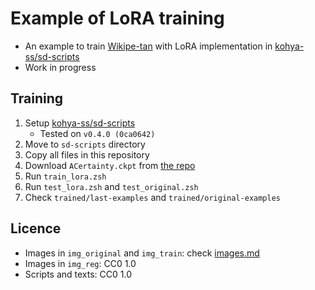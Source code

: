 
# Example of LoRA training

- An example to train [Wikipe-tan](https://en.wikipedia.org/wiki/Wikipedia:Wikipe-tan) with LoRA implementation in [kohya-ss/sd-scripts](https://github.com/kohya-ss/sd-scripts)
- Work in progress

## Training

1. Setup [kohya-ss/sd-scripts](https://github.com/kohya-ss/sd-scripts)
    - Tested on ``v0.4.0 (0ca0642)``
2. Move to ``sd-scripts`` directory
3. Copy all files in this repository
4. Download ``ACertainty.ckpt`` from [the repo](https://huggingface.co/JosephusCheung/ACertainty/blob/main/ACertainty.ckpt)
5. Run ``train_lora.zsh``
6. Run ``test_lora.zsh`` and ``test_original.zsh``
7. Check ``trained/last-examples`` and ``trained/original-examples``

## Licence

- Images in ``img_original`` and ``img_train``: check [images.md](images.md)
- Images in ``img_reg``: CC0 1.0
- Scripts and texts: CC0 1.0
